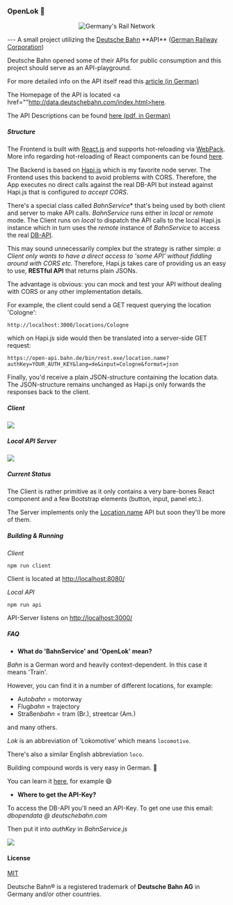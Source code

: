 ### OpenLok :train:

<p align="center">
  <img src="http://fs5.directupload.net/images/160229/fg2frgk9.png" title="Germany's Rail Network"/>
</p>
---
A small project utilizing the <a href="http://www.bahn.de">Deutsche Bahn</a> **API** (<a href="https://en.wikipedia.org/wiki/Deutsche_Bahn">German Railway Corporation</a>)

Deutsche Bahn opened some of their APIs for public consumption and this project should serve as an API-playground.

For more detailed info on the API itself read this <a href="http://www.heise.de/newsticker/meldung/Open-Data-Deutsche-Bahn-gibt-Schnittstelle-fuer-Fahrplandaten-frei-3118919.html">article (in German)</a>

The Homepage of the API is located <a href=""http://data.deutschebahn.com/index.html>here</a>.

The API Descriptions can be found <a href="http://data.deutschebahn.com/apis/fahrplan/Fpl-API-Doku-Open-Data-BETA-0_81.pdf">here (pdf, in German)</a>

##### Structure

The Frontend is built with <a href="https://facebook.github.io/react/">React.js</a> and supports hot-reloading via <a href="https://webpack.github.io/">WebPack</a>. More info regarding hot-reloading of React components can be found <a href="https://gaearon.github.io/react-hot-loader/getstarted/">here</a>.

The Backend is based on <a href="http://hapijs.com/">Hapi.js</a> which is my favorite node server. The Frontend uses this backend to avoid problems with CORS. Therefore, the App executes no direct calls against the real DB-API but instead against Hapi.js that is configured *to accept CORS*.

There's a special class called *BahnService** that's being used by both client and server to make API calls. *BahnService* runs either in _local_ or _remote_ mode. The Client runs on _local_ to dispatch the API calls to the local Hapi.js instance which in turn uses the _remote_ instance of *BahnService* to access the real <a href="http://data.deutschebahn.com/">DB-API</a>.

This may sound unnecessarily complex but the strategy is rather simple: *a Client only wants to have a direct access to 'some API' without fiddling around with CORS etc.* Therefore, Hapi.js takes care of providing us an easy to use, **RESTful API** that returns plain JSONs.

The advantage is obvious: you can mock and test your API without dealing with CORS or any other implementation details.

For example, the client could send a GET request querying the location 'Cologne':

``` shell
http://localhost:3000/locations/Cologne
```
which on Hapi.js side would then be translated into a server-side GET request:
``` shell
https://open-api.bahn.de/bin/rest.exe/location.name?authKey=YOUR_AUTH_KEY&lang=de&input=Cologne&format=json
```

Finally, you'd receive a plain JSON-structure containing the location data. The JSON-structure remains unchanged as Hapi.js only forwards the responses back to the client.

##### Client

<img src="http://fs5.directupload.net/images/160229/tlpumyvq.png"/>

##### Local API Server

<img src="http://fs5.directupload.net/images/160229/8vknm8za.png"/>

##### Current Status

The Client is rather primitive as it only contains a very bare-bones React component and a few Bootstrap elements (button, input, panel etc.).

The Server implements only the <a href="http://data.deutschebahn.com/apis/fahrplan/">Location.name</a> API but soon they'll be more of them.

##### Building & Running

*Client*

``` shell
npm run client
```

Client is located at <a href="http://localhost:8080/">http://localhost:8080/</a>

*Local API*

``` shell
npm run api
```

API-Server listens on <a href="http://localhost:3000/">http://localhost:3000/</a>

##### FAQ

- **What do 'BahnService' and 'OpenLok' mean?**

*Bahn* is a German word and heavily context-dependent. In this case it means 'Train'.

However, you can find it in a number of different locations, for example:

- Auto*bahn*    = motorway
- Flug*bahn*    = trajectory
- Straßen*bahn* = tram (Br.), streetcar (Am.)

and many others.

*Lok* is an abbreviation of 'Lokomotive' which means `locomotive`.

There's also a similar English abbreviation `loco`.

Building compound words is very easy in German. :speech_balloon:

You can learn it <a href="https://www.goethe.de/en/spr/kup.html">here</a>, for example :smile:

- **Where to get the API-Key?**

To access the DB-API you'll need an API-Key. To get one use this email:  *dbopendata @ deutschebahn.com*

Then put it into *authKey* in *BahnService.js*

<img src="http://fs5.directupload.net/images/160229/fgxliqik.png"/>



#### License

<a href="https://github.com/brakmic/OpenLok/blob/master/LICENSE">MIT</a>

Deutsche Bahn® is a registered trademark of **Deutsche Bahn AG** in Germany and/or other countries.